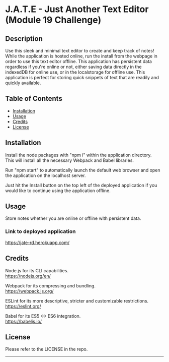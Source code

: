 # J.A.T.E - Just Another Text Editor (Module 19 Challenge)

## Description

Use this sleek and minimal text editor to create and keep track of notes!  While the application is hosted online, run the install from the webpage in order to use this text editor offline.  This application has persistent data regardless if you're online or not, either saving data directly in the indexedDB for online use, or in the localstorage for offline use.  This application is perfect for storing quick snippets of text that are readily and quickly available.

## Table of Contents

- [Installation](#installation)
- [Usage](#usage)
- [Credits](#credits)
- [License](#license)

## Installation

Install the node packages with "npm i" within the application directory.  
This will install all the necessary Webpack and Babel libraries.  

Run "npm start" to automatically launch the default web browser and open the application on the localhost server.  

Just hit the Install button on the top left of the deployed application if you would like to continue using the application offline. 

## Usage

Store notes whether you are online or offline with persistent data.

### Link to deployed application

https://jate-rd.herokuapp.com/

## Credits

Node.js for its CLI capabilities.  
https://nodejs.org/en/

Webpack for its compressing and bundling.  
https://webpack.js.org/

ESLint for its more descriptive, stricter and customizable restrictions.  
https://eslint.org/

Babel for its ES5 <-> ES6 integration.  
https://babeljs.io/

## License

Please refer to the LICENSE in the repo.

---